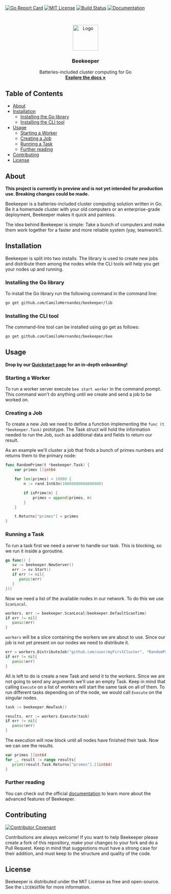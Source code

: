 
[![Go Report Card][go-report-shield]][go-report-url]
[![MIT License][license-shield]][license-url]
[![Build Status][travis-shield]][travis-url]
[![Documentation][docs-shield]][docs-url]

<!-- PROJECT LOGO -->
<br />
<p align="center">
  <a href="https://github.com/CamiloHernandez/beekeeper">
    <img src="https://beekeeper.dev/logo.svg" alt="Logo" width="80" height="80">
  </a>

  <h3 align="center">Beekeeper</h3>

  <p align="center">
    Batteries-included cluster computing for Go
    <br />
    <a href="https://beekeeper.dev/documentation"><strong>Explore the docs »</strong></a>
  </p>
</p>

<!-- TABLE OF CONTENTS -->
## Table of Contents
* [About](#about)
* [Installation](#installation)
	* [Installing the Go library](#installing-the-go-library)
	* [Installing the CLI tool](#installing-the-cli-tool)
* [Usage](#usage)
	* [Starting a Worker](#starting-a-worker)
	* [Creating a Job](#creating-a-job)
	* [Running a Task](#running-a-task)
	* [Further reading](#further-reading)
* [Contributing](#contributing)
* [License](#license)

<!-- ABOUT -->
## About
**This project is currently in preview and is not yet intended for production use. Breaking changes could be made.**

Beekeeper is a batteries-included cluster computing solution written in Go. Be it a homemade cluster with your old computers or an enterprise-grade deployment, Beekeeper makes it quick and painless.

The idea behind Beekeeper is simple: Take a bunch of computers and make them work together for a faster and more reliable system (yay, teamwork!).

<!-- GETTING STARTED -->
## Installation
Beekeeper is split into two installs. The library is used to create new jobs and distribute them among the nodes while the CLI tools will help you get your nodes up and running.

### Installing the Go library
To install the Go library run the following command in the command line:
```bash
go get github.com/CamiloHernandez/beekeeper/lib
```

### Installing the CLI tool
The command-line tool can be installed using go get as follows:
```bash
go get github.com/CamiloHernandez/beekeeper/bee
```

<!-- Usage -->
## Usage

**Drop by our [Quickstart page](https://beekeeper.dev/documentation/quickstart) for an in-depth onboarding!**

### Starting a Worker
To run a worker server execute `bee start worker` in the command prompt. This command won't do anything until we create and send a job to be worked on.

### Creating a Job
To create a new Job we need to define a function implementing the `func (t *beekeeper.Task)` prototype. The Task struct will hold the information needed to run the Job, such as additional data and fields to return our result.

As an example we'll cluster a job that finds a bunch of primes numbers and returns them to the primary node:
```go 
func RandomPrime(t *beekeeper.Task) {
	var primes []int64

	for len(primes) < 10000 {
		n := rand.Int63n(10000000000000000)

		if isPrime(n) {
			primes = append(primes, n)
		}
	}

	t.Returns["primes"] = primes
}
```

### Running a Task
To run a task first we need a server to handle our task. This is blocking, so we run it inside a goroutine.
```go
go func() {
   sv := beekeeper.NewServer()  
   err := sv.Start()  
   if err != nil{  
      panic(err)  
   }  
}()
```
Now we need a list of the available nodes in our network. To do this we use `ScanLocal`.
```go
workers, err := beekeeper.ScanLocal(beekeeper.DefaultScanTime)  
if err != nil{  
   panic(err)
}
```
`workers` will be a slice containing the workers we are about to use. Since our job is not yet present on our nodes we need to distribute it.
```go
err = workers.DistributeJob("github.com/user/myFirstCluster", "RandomPrime")  
if err != nil{  
   panic(err)
}
```
All is left to do is create a new Task and send it to the workers. Since we are not going to send any arguments we'll use an empty Task.
Keep in mind that calling `Execute` on a list of workers will start the same task on all of them. To run different tasks depending on of the node,
we would call `Execute` on the singular nodes.
```go
task := beekeeper.NewTask()

results, err := workers.Execute(task)  
if err != nil{  
   panic(err) 
}
```
The execution will now block until all nodes have finished their task. Now we can see the results.
```go
var primes []int64  
for _, result := range results{  
   print(result.Task.Returns["primes"].[]int64)
}
```

### Further reading
You can check out the official [documentation](https://beekeeper.dev/documentation) to learn more about the advanced features of Beekeeper.

<!-- CONTRIBUTING -->
## Contributing
[![Contributor Covenant][covenant-shield]][covenant-url]

Contributions are always welcome! If you want to help Beekeeper please create a fork of this repository, make your changes to your fork and do a Pull Request. Keep in mind that suggestions must have a strong case for their addition, and must keep to the structure and quality of the code.

<!-- LICENSE -->
## License
Beekeeper is distributed under the MIT License as free and open-source. See the `LICENSE`file for more information.

<!-- MARKDOWN LINKS -->
[go-report-shield]: https://goreportcard.com/badge/github.com/CamiloHernandez/beekeeper
[go-report-url]: https://goreportcard.com/report/github.com/CamiloHernandez/beekeeper

[license-shield]: https://img.shields.io/github/license/CamiloHernandez/beekeeper
[license-url]: https://github.com/CamiloHernandez/beekeeper/blob/master/LICENSE

[travis-shield]: https://travis-ci.org/CamiloHernandez/beekeeper.svg?branch=master
[travis-url]: https://travis-ci.org/CamiloHernandez/beekeeper

[docs-shield]: https://pkg.go.dev/badge/github.com/CamiloHernandez/beekeeper/lib
[docs-url]: https://pkg.go.dev/github.com/CamiloHernandez/beekeeper/lib

[covenant-shield]: https://img.shields.io/badge/Contributor%20Covenant-v2.0-green
[covenant-url]: https://github.com/CamiloHernandez/beekeeper/blob/master/.github/CODE_OF_CONDUCT.md
